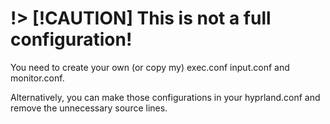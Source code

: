 # !> [!CAUTION] This is not a full configuration!
You need to create your own (or copy my) exec.conf input.conf and monitor.conf.

Alternatively, you can make those configurations in your hyprland.conf and remove the unnecessary source lines.
